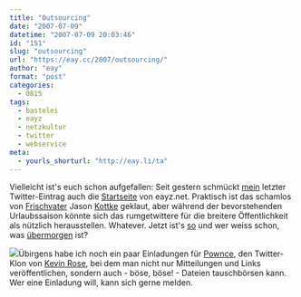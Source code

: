 ```yaml
---
title: "Outsourcing"
date: "2007-07-09"
datetime: "2007-07-09 20:03:46"
id: "151"
slug: "outsourcing"
url: "https://eay.cc/2007/outsourcing/"
author: "eay"
format: "post"
categories:
  - 0815
tags:
  - bastelei
  - eayz
  - netzkultur
  - twitter
  - webservice
meta:
  - yourls_shorturl: "http://eay.li/ta"
---
```


Vielleicht ist's euch schon aufgefallen: Seit gestern schmückt [mein](http://twitter.com/Eay) letzter Twitter-Eintrag auch die [Startseite](http://eay.cc/) von eayz.net. Praktisch ist das schamlos von [Frischvater](http://www.kottke.org/07/07/ollie-kottke) Jason [Kottke](http://kottke.org/) geklaut, aber während der bevorstehenden Urlaubssaison könnte sich das rumgetwittere für die breitere Öffentlichkeit als nützlich herausstellen. Whatever. Jetzt ist's [so](/uploads/2007/jetzt_mit_twitter.gif) und wer weiss schon, was [übermorgen](http://de.wikipedia.org/wiki/Mittwoch) ist?

![](/uploads/2007/pownce.gif)Übirgens habe ich noch ein paar Einladungen für [Pownce](http://pownce.com/), den Twitter-Klon von [Kevin Rose](http://en.wikipedia.org/wiki/Kevin_Rose), bei dem man nicht nur Mitteilungen und Links veröffentlichen, sondern auch - böse, böse! - Dateien tauschbörsen kann. Wer eine Einladung will, kann sich gerne melden.
